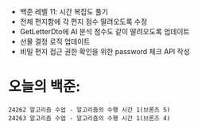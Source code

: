 - 백준 레벨 11: 시간 복잡도 풀기
- 전체 편지함에 각 편지 점수 딸려오도록 수정
- GetLetterDto에 AI 분석 점수도 같이 딸려오도록 업데이트
- 선물 결정 로직 업데이트
- 비밀 편지 접근 권한 확인을 위한 password 체크 API 작성


# 오늘의 백준:
```level11
24262 알고리즘 수업 - 알고리즘의 수행 시간 1(브론즈 5)
24263 알고리즘 수업 - 알고리즘의 수행 시간 1(브론즈 4)
```